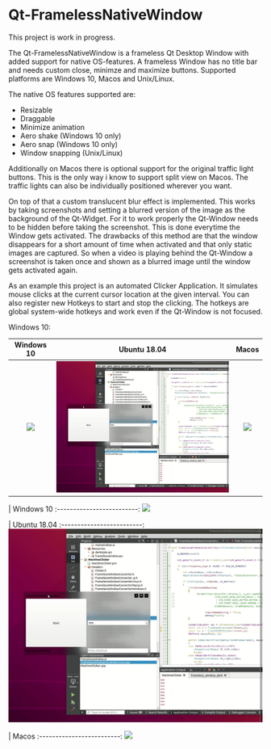 # Qt-FramelessNativeWindow

This project is work in progress. 

The Qt-FramelessNativeWindow is a frameless Qt Desktop Window with added support for native OS-features. A frameless Window has no title bar and needs custom close, minimze and maximize buttons.
Supported platforms are Windows 10, Macos and Unix/Linux. 

The native OS features supported are:
- Resizable
- Draggable
- Minimize animation
- Aero shake (Windows 10 only)
- Aero snap (Windows 10 only)
- Window snapping (Unix/Linux)

Additionally on Macos there is optional support for the original traffic light buttons. This is the only way i know to support split view on Macos. The traffic lights can also be individually positioned wherever you want. 

On top of that a custom translucent blur effect is implemented. This works by taking screenshots and setting a blurred version of the image as the background of the Qt-Widget. For it to work properly the Qt-Window needs to be hidden before taking the screenshot. This is done everytime the Window gets activated. The drawbacks of this method are that the window disappears for a short amount of time when activated and that only static images are captured. So when a video is playing behind the Qt-Window a screenshot is taken once and shown as a blurred image until the window gets activated again. 

As an example this project is an automated Clicker Application. It simulates mouse clicks at the current cursor location at the given interval. You can also register new Hotkeys to start and stop the clicking. The hotkeys are global system-wide hotkeys and work even if the Qt-Window is not focused. 

Windows 10:

| Windows 10 | Ubuntu 18.04 | Macos |
:-------------------------:|:-------------------------:|:-------------------------:
<img width="700" src="https://raw.githubusercontent.com/Ochrazy/Qt-FramelessNativeWindow/master/github-images/WindowsNativeFramelessWindow.gif">  |  <img width="700" src="https://raw.githubusercontent.com/Ochrazy/Qt-FramelessNativeWindow/master/github-images/UbuntuNativeFramelessWindow.gif">  | <img width="800" src="https://raw.githubusercontent.com/Ochrazy/Qt-FramelessNativeWindow/master/github-images/MacosNativeFramelessWindow.gif"> 

| Windows 10 
:-------------------------:
<img width="700" src="https://raw.githubusercontent.com/Ochrazy/Qt-FramelessNativeWindow/master/github-images/WindowsNativeFramelessWindow.gif"> 

| Ubuntu 18.04
:-------------------------:
<img width="700" src="https://raw.githubusercontent.com/Ochrazy/Qt-FramelessNativeWindow/master/github-images/UbuntuNativeFramelessWindow.gif"> 

| Macos
:-------------------------:
<img width="700" src="https://raw.githubusercontent.com/Ochrazy/Qt-FramelessNativeWindow/master/github-images/MacosNativeFramelessWindow.gif"> 
